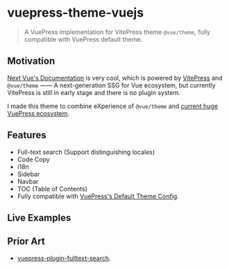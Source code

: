 # vuepress-theme-vuejs

> A VuePress implementation for VitePress theme `@vue/theme`, fully compatible with VuePress default theme.

## Motivation

[Next Vue's Documentation](https://staging.vuejs.org/) is very cool, which is powered by [VitePress](https://github.com/vuejs/vitepress) and `@vue/theme` —— A next-generation SSG for Vue ecosystem, but currently VitePress is still in early stage and there is no plugin system.

I made this theme to combine eXperience of `@vue/theme` and [current huge VuePress ecosystem](https://github.com/vuepress/awesome-vuepress/).

## Features

- Full-text search (Support distinguishing locales)
- Code Copy
- i18n
- Sidebar
- Navbar
- TOC (Table of Contents)
- Fully compatible with [VuePress's Default Theme Config](https://vuepress.vuejs.org/theme/default-theme-config.html).

## Live Examples


## Prior Art

- [vuepress-plugin-fulltext-search](https://github.com/leo-buneev/vuepress-plugin-fulltext-search).
